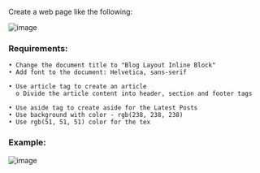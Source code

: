 Create a web page like the following:

![image](https://github.com/nsinorov/SoftUniMainPath/assets/45227327/517c1de2-8198-434a-a160-66a17548536b)

### Requirements:

    • Change the document title to "Blog Layout Inline Block"
    • Add font to the document: Helvetica, sans-serif
    
    • Use article tag to create an article    
      o Divide the article content into header, section and footer tags
      
    • Use aside tag to create aside for the Latest Posts
    • Use background with color - rgb(238, 238, 238)
    • Use rgb(51, 51, 51) color for the tex

### Example:

![image](https://github.com/nsinorov/SoftUniMainPath/assets/45227327/a780733b-c92c-4092-a435-2757f80e1413)

